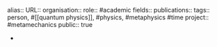 alias::
URL::
organisation::
role:: #academic 
fields::
publications:: 
tags:: person, #[[quantum physics]], #physics, #metaphysics #time 
project:: #metamechanics 
public:: true

-